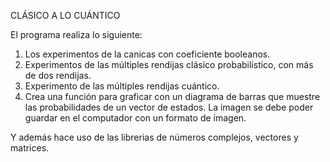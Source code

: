 CLÁSICO A LO CUÁNTICO

El programa realiza lo siguiente:
1. Los experimentos de la canicas con coeficiente booleanos.
2. Experimentos de las múltiples rendijas clásico probabilístico, con más de dos rendijas.
3. Experimento de las múltiples rendijas cuántico.
4. Crea una función para graficar con un diagrama de barras que muestre las probabilidades de un vector de estados. La imagen se debe poder guardar en el computador con un formato de imagen.

Y además hace uso de las librerias de números complejos, vectores y matrices.
